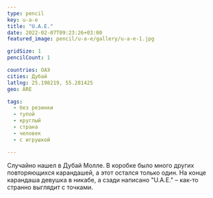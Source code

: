 ```yaml
---
type: pencil
key: u-a-e
title: "U.A.E."
date: 2022-02-07T09:23:26+03:00
featured_image: pencil/u-a-e/gallery/u-a-e-1.jpg

gridSize: 1
pencilCount: 1

countries: ОАЭ
cities: Дубай
latlng: 25.198219, 55.281425
geo: ARE

tags:
  - без резинки
  - тупой
  - круглый
  - страна
  - человек
  - с игрушкой

---
```


Случайно нашел в Дубай Молле. В коробке было много других повторяющихся карандашей, а этот остался только один. На конце карандаша девушка в никабе, а сзади написано "U.A.E." – как-то странно выглядит с точками.
